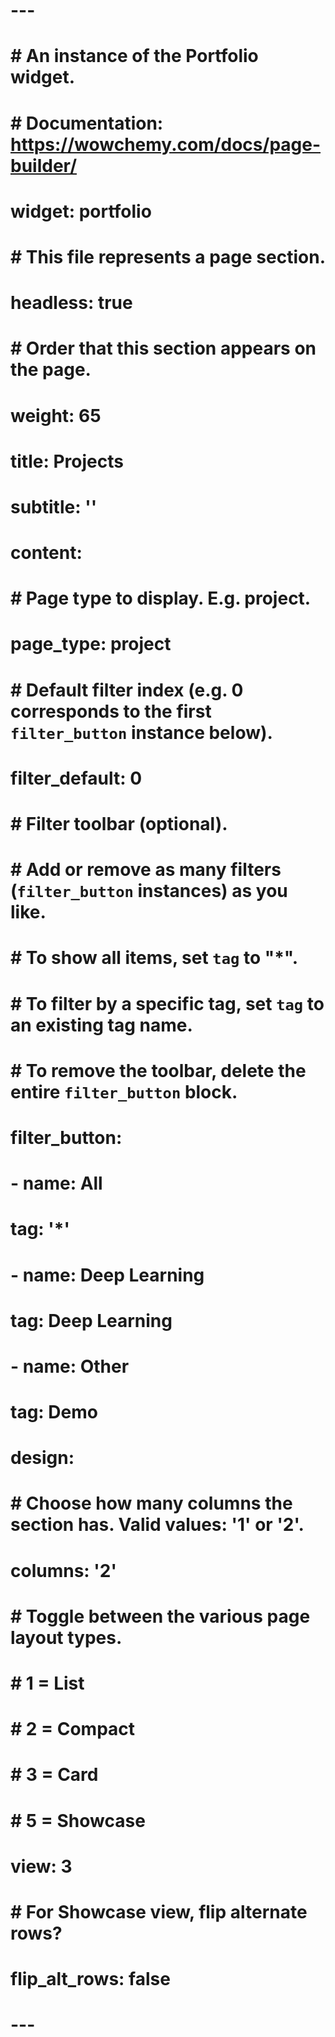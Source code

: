 # ---
# # An instance of the Portfolio widget.
# # Documentation: https://wowchemy.com/docs/page-builder/
# widget: portfolio
# 
# # This file represents a page section.
# headless: true
# 
# # Order that this section appears on the page.
# weight: 65
# 
# title: Projects
# subtitle: ''
# 
# content:
#   # Page type to display. E.g. project.
#   page_type: project
# 
#   # Default filter index (e.g. 0 corresponds to the first `filter_button` instance below).
#   filter_default: 0
# 
#   # Filter toolbar (optional).
#   # Add or remove as many filters (`filter_button` instances) as you like.
#   # To show all items, set `tag` to "*".
#   # To filter by a specific tag, set `tag` to an existing tag name.
#   # To remove the toolbar, delete the entire `filter_button` block.
#   filter_button:
#   - name: All
#     tag: '*'
#   - name: Deep Learning
#     tag: Deep Learning
#   - name: Other
#     tag: Demo
# 
# design:
#   # Choose how many columns the section has. Valid values: '1' or '2'.
#   columns: '2'
# 
#   # Toggle between the various page layout types.
#   #   1 = List
#   #   2 = Compact
#   #   3 = Card
#   #   5 = Showcase
#   view: 3
# 
#   # For Showcase view, flip alternate rows?
#   flip_alt_rows: false
# ---
